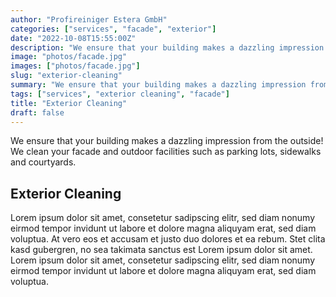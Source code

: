```yaml
---
author: "Profireiniger Estera GmbH"
categories: ["services", "facade", "exterior"]
date: "2022-10-08T15:55:00Z"
description: "We ensure that your building makes a dazzling impression from the outside! We clean your facade and outdoor facilities such as parking lots, sidewalks and courtyards."
image: "photos/facade.jpg"
images: ["photos/facade.jpg"]
slug: "exterior-cleaning"
summary: "We ensure that your building makes a dazzling impression from the outside! We clean your facade and outdoor facilities such as parking lots, sidewalks and courtyards."
tags: ["services", "exterior cleaning", "facade"]
title: "Exterior Cleaning"
draft: false
---
```


We ensure that your building makes a dazzling impression from the outside! We clean your facade and outdoor facilities such as parking lots, sidewalks and courtyards.

## Exterior Cleaning
Lorem ipsum dolor sit amet, consetetur sadipscing elitr, sed diam nonumy eirmod tempor invidunt ut labore et dolore magna aliquyam erat, sed diam voluptua. At vero eos et accusam et justo duo dolores et ea rebum. Stet clita kasd gubergren, no sea takimata sanctus est Lorem ipsum dolor sit amet. Lorem ipsum dolor sit amet, consetetur sadipscing elitr, sed diam nonumy eirmod tempor invidunt ut labore et dolore magna aliquyam erat, sed diam voluptua.